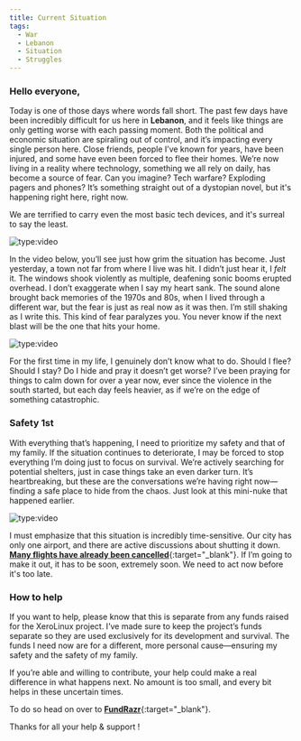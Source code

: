 ```yaml
---
title: Current Situation
tags:
  - War
  - Lebanon
  - Situation
  - Struggles
---
```

### Hello everyone,

Today is one of those days where words fall short. The past few days have been incredibly difficult for us here in **Lebanon**, and it feels like things are only getting worse with each passing moment. Both the political and economic situation are spiraling out of control, and it’s impacting every single person here. Close friends, people I’ve known for years, have been injured, and some have even been forced to flee their homes. We’re now living in a reality where technology, something we all rely on daily, has become a source of fear. Can you imagine? Tech warfare? Exploding pagers and phones? It’s something straight out of a dystopian novel, but it's happening right here, right now.

We are terrified to carry even the most basic tech devices, and it's surreal to say the least.

![type:video](https://www.youtube.com/embed/OmeKpICXiBA)

In the video below, you’ll see just how grim the situation has become. Just yesterday, a town not far from where I live was hit. I didn’t just hear it, I *felt* it. The windows shook violently as multiple, deafening sonic booms erupted overhead. I don’t exaggerate when I say my heart sank. The sound alone brought back memories of the 1970s and 80s, when I lived through a different war, but the fear is just as real now as it was then. I’m still shaking as I write this. This kind of fear paralyzes you. You never know if the next blast will be the one that hits your home.

![type:video](https://www.youtube.com/embed/tC1a3kk8jKQ)

For the first time in my life, I genuinely don’t know what to do. Should I flee? Should I stay? Do I hide and pray it doesn’t get worse? I’ve been praying for things to calm down for over a year now, ever since the violence in the south started, but each day feels heavier, as if we’re on the edge of something catastrophic.

### Safety 1st

With everything that’s happening, I need to prioritize my safety and that of my family. If the situation continues to deteriorate, I may be forced to stop everything I’m doing just to focus on survival. We’re actively searching for potential shelters, just in case things take an even darker turn. It’s heartbreaking, but these are the conversations we’re having right now—finding a safe place to hide from the chaos. Just look at this mini-nuke that happened earlier.

![type:video](https://www.youtube.com/embed/q_5ls3FBrHU)

I must emphasize that this situation is incredibly time-sensitive. Our city has only one airport, and there are active discussions about shutting it down. [**Many flights have already been cancelled**](https://today.lorientlejour.com/article/1428327/increase-in-flight-cancellations-at-beirut-airport-following-israeli-strikes.html){:target="_blank"}. If I’m going to make it out, it has to be soon, extremely soon. We need to act now before it's too late.

### How to help

If you want to help, please know that this is separate from any funds raised for the XeroLinux project. I’ve made sure to keep the project’s funds separate so they are used exclusively for its development and survival. The funds I need now are for a different, more personal cause—ensuring my safety and the safety of my family.

If you’re able and willing to contribute, your help could make a real difference in what happens next. No amount is too small, and every bit helps in these uncertain times.

To do so head on over to [**FundRazr**](https://fundrazr.com/XeroLinux?ref=ab_eBckkc){:target="_blank"}.

Thanks for all your help & support !


